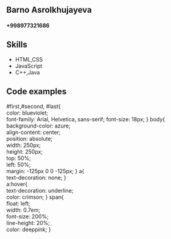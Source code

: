 ## Barno Asrolkhujayeva
#### +998977321686
## Skills
+ HTML,CSS
+ JavaScript
+ C++,Java  
## Code examples
#first,#second, #last{      
 color: blueviolet;      
 font-family: Arial, Helvetica, sans-serif;      font-size: 18px;  } 
 body{      
 background-color: azure;     
 align-content: center;    
 position: absolute;     
 width: 250px;     
 height: 250px;  
 top: 50%;      
 left: 50%;     
 margin: -125px 0 0 -125px;
 } 
 a{     
 text-decoration: none; 
 }  
 a:hover{    
 text-decoration: underline;    
 color: crimson; 
 }
 span{      
 float: left;     
 width: 0.7em;     
 font-size: 200%;    
 line-height: 20%;      
 color: deeppink; 
 }
